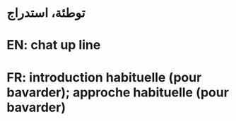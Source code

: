 # توطئة، استدراج

# EN: chat up line

# FR: introduction habituelle (pour bavarder); approche habituelle (pour bavarder)
